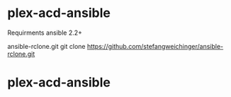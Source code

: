 # plex-acd-ansible
Requirments ansible 2.2+

ansible-rclone.git
git clone https://github.com/stefangweichinger/ansible-rclone.git
# plex-acd-ansible
